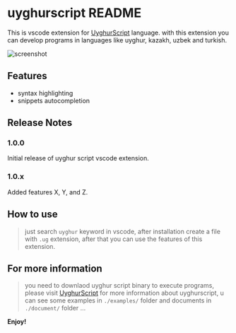 # uyghurscript README

This is vscode extension for [UyghurScript](https://github.com/Atypicalim/UyghurScript) language. with this extension you can develop programs in languages like uyghur, kazakh, uzbek and turkish.

![screenshot](https://Atypicalim.github.io/images/function.png)

## Features

* syntax highlighting
* snippets autocompletion

## Release Notes

### 1.0.0

Initial release of uyghur script vscode extension.

### 1.0.x

Added features X, Y, and Z.

## How to use

> just search `uyghur` keyword in vscode, after installation create a file with `.ug` extension, after that you can use the features of this extension.

## For more information

> you need to downlaod uyghur script binary to execute programs, please visit [UyghurScript](https://github.com/Atypicalim/UyghurScript) for more information about uyghurscript, u can see some examples in `./examples/` folder and documents in `./document/` folder ...

**Enjoy!**
